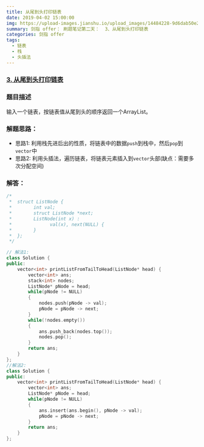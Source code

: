 ```yaml
---
title: 从尾到头打印链表
date: 2019-04-02 15:00:00
img: https://upload-images.jianshu.io/upload_images/14484228-9d6dab50e206e76a.jpg?imageMogr2/auto-orient/strip%7CimageView2/2/w/1240
summary: 剑指 offer： 刷题笔记第二天：  3、从尾到头打印链表
categories: 剑指 offer
tags:
  - 链表
  - 栈
  - 头插法
---
```

### [3\. 从尾到头打印链表](https://www.nowcoder.com/practice/d0267f7f55b3412ba93bd35cfa8e8035?tpId=13&tqId=11156&tPage=1&rp=1&ru=/ta/coding-interviews&qru=/ta/coding-interviews/question-ranking)

### 题目描述
输入一个链表，按链表值从尾到头的顺序返回一个ArrayList。

### 解题思路：
+ 思路1: 利用栈先进后出的性质，将链表中的数据`push`到栈中，然后`pop`到`vector`中
+ 思路2: 利用头插法，遍历链表，将链表元素插入到`vector`头部(缺点：需要多次分配空间)

### 解答：

```cpp
/*
 *  struct ListNode {
 *        int val;
 *        struct ListNode *next;
 *        ListNode(int x) :
 *              val(x), next(NULL) {
 *        }
 *  };
 */

// 解法1:
class Solution {
public:
    vector<int> printListFromTailToHead(ListNode* head) {
        vector<int> ans;
        stack<int> nodes;
        ListNode* pNode = head;
        while(pNode != NULL)
        {
            nodes.push(pNode -> val);
            pNode = pNode -> next;
        }
        while(!nodes.empty())
        {
            ans.push_back(nodes.top());
            nodes.pop();
        }
        return ans;
    }
};
//解法2:
class Solution {
public:
    vector<int> printListFromTailToHead(ListNode* head) {
        vector<int> ans;
        ListNode* pNode = head;
        while(pNode != NULL)
        {
            ans.insert(ans.begin(), pNode -> val);
            pNode = pNode -> next;
        }
        return ans;
    }
};
```